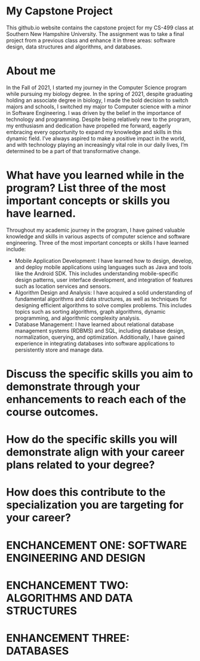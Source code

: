 # My Capstone Project
This github.io website contains the capstone project for my CS-499 class at Southern New Hampshire University. The assignment was to take a final project from a previous class and enhance it in three areas: software design, data structures and algorithms, and databases.

# About me 
In the Fall of 2021, I started my journey in the Computer Science program while pursuing my biology degree. In the spring of 2021, despite graduating holding an associate degree in biology, I made the bold decision to switch majors and schools, I switched my major to Computer science with a minor in Software Engineering. I was driven by the belief in the importance of technology and programming. Despite being relatively new to the program, my enthusiasm and dedication have propelled me forward, eagerly embracing every opportunity to expand my knowledge and skills in this dynamic field. I’ve always aspired to make a positive impact in the world, and with technology playing an increasingly vital role in our daily lives, I’m determined to be a part of that transformative change.

#	What have you learned while in the program? List three of the most important concepts or skills you have learned.
Throughout my academic journey in the program, I have gained valuable knowledge and skills in various aspects of computer science and software engineering. Three of the most important concepts or skills I have learned include:
- Mobile Application Development: I have learned how to design, develop, and deploy mobile applications using languages such as Java and tools like the Android SDK. This includes understanding mobile-specific design patterns, user interface development, and integration of features such as location services and sensors.
-  Algorithm Design and Analysis: I have acquired a solid understanding of fundamental algorithms and data structures, as well as techniques for designing efficient algorithms to solve complex problems. This includes topics such as sorting algorithms, graph algorithms, dynamic programming, and algorithmic complexity analysis.
-  Database Management: I have learned about relational database management systems (RDBMS) and SQL, including database design, normalization, querying, and optimization. Additionally, I have gained experience in integrating databases into software applications to persistently store and manage data.

# Discuss the specific skills you aim to demonstrate through your enhancements to reach each of the course outcomes.

# How do the specific skills you will demonstrate align with your career plans related to your degree?

# How does this contribute to the specialization you are targeting for your career?

# ENCHANCEMENT ONE: SOFTWARE ENGINEERING AND DESIGN

# ENCHANCEMENT TWO: ALGORITHMS AND DATA STRUCTURES 

# ENHANCEMENT THREE: DATABASES
